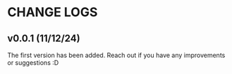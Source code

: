 # CHANGE LOGS
## v0.0.1 (11/12/24)
The first version has been added. Reach out if you have any improvements or suggestions :D
